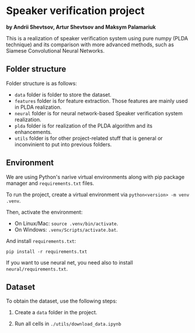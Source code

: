 # Speaker verification project

**by Andrii Shevtsov, Artur Shevtsov and Maksym Palamariuk**

This is a realization of speaker verification system using pure numpy (PLDA technique) and its comparison with more advanced methods, such as Siamese Convolutional Neural Networks.

## Folder structure

Folder structure is as follows:
- `data` folder is folder to store the dataset.
- `features` folder is for feature extraction. Those features are mainly used in PLDA realization.
- `neural` folder is for neural network-based Speaker verification system realization.
- `plda` folder is for realization of the PLDA algorithm and its enhancements.
- `utils` folder is for other project-related stuff that is general or inconvinient to put into previous folders.

## Environment

We are using Python's narive virtual environments along with pip package manager and `requirements.txt` files.

To run the project, create a virtual environment via `python<version> -m venv .venv`.

Then, activate the environment:
- On Linux/Mac: `source .venv/bin/activate`.
- On Windows: `.venv/Scripts/activate.bat`.

And install `requirements.txt`:
```
pip install -r requirements.txt
```

If you want to use neural net, you need also to install `neural/requirements.txt`.

## Dataset

To obtain the dataset, use the following steps:
1. Create a `data` folder in the project.
<!-- 3. Ask for the dataset access via https://cn01.mmai.io/keyreq/voxceleb. We will only need VoxCeleb1 dataset, as it is smaller.
<!-- 3. Run `./utils/dataprep.py` file (taken from [voxceleb_trainer](https://github.com/clovaai/voxceleb_trainer) repo, with minor modifications) like this: `python ./utils/dataprep.py --save_path data --user <USERNAME> --password <PASSWORD>`. **Note:** Don't forget to create an environment and install the dependencies!
4. Download all parts and concatenate dev files using the command `cat vox1_dev* > vox1_dev_wav.zip`.
5. Unzip all the files into the `data` folder. -->
2. Run all cells in `./utils/download_data.ipynb`

